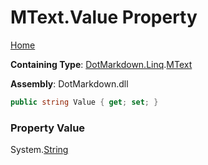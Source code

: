 <a name="_top"></a>

# MText\.Value Property

[Home](../../../../README.md#_top)

**Containing Type**: [DotMarkdown.Linq](../../README.md#_top)\.[MText](../README.md#_top)

**Assembly**: DotMarkdown\.dll

```csharp
public string Value { get; set; }
```

### Property Value

System\.[String](https://docs.microsoft.com/en-us/dotnet/api/system.string)

